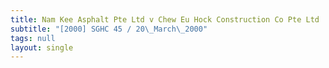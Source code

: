 ```yaml
---
title: Nam Kee Asphalt Pte Ltd v Chew Eu Hock Construction Co Pte Ltd
subtitle: "[2000] SGHC 45 / 20\_March\_2000"
tags: null
layout: single
---
```


